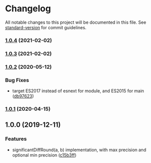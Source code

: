 # Changelog

All notable changes to this project will be documented in this file. See [standard-version](https://github.com/conventional-changelog/standard-version) for commit guidelines.

### [1.0.4](https://github.com/eturino/significant-diff-round.ts/compare/v1.0.2...v1.0.4) (2021-02-02)

### [1.0.3](https://github.com/eturino/significant-diff-round.ts/compare/v1.0.2...v1.0.3) (2021-02-02)
### [1.0.2](https://github.com/eturino/significant-diff-round.ts/compare/v1.0.1...v1.0.2) (2020-05-12)


### Bug Fixes

* target ES2017 instead of esnext for module, and ES2015 for main ([db97623](https://github.com/eturino/significant-diff-round.ts/commit/db97623cebc54d7078afbfb854d69c11f1bf3968))

### [1.0.1](https://github.com/eturino/significant-diff-round.ts/compare/v1.0.0...v1.0.1) (2020-04-15)

## 1.0.0 (2019-12-11)


### Features

* significantDiffRound(a, b) implementation, with max precision and optional min precision ([c15b3ff](https://github.com/eturino/significant-diff-round.ts/commit/c15b3ff76a47682d6f691dc6a3435485068f647d))
